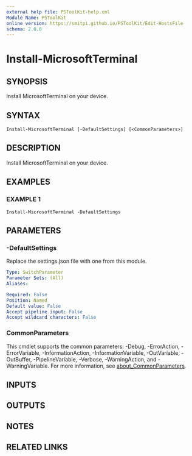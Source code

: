 ```yaml
---
external help file: PSToolKit-help.xml
Module Name: PSToolKit
online version: https://smitpi.github.io/PSToolKit/Edit-HostsFile
schema: 2.0.0
---
```


# Install-MicrosoftTerminal

## SYNOPSIS
Install MicrosoftTerminal on your device.

## SYNTAX

```
Install-MicrosoftTerminal [-DefaultSettings] [<CommonParameters>]
```

## DESCRIPTION
Install MicrosoftTerminal on your device.

## EXAMPLES

### EXAMPLE 1
```
Install-MicrosoftTerminal -DefaultSettings
```

## PARAMETERS

### -DefaultSettings
Replace the settings.json file with one from this module.

```yaml
Type: SwitchParameter
Parameter Sets: (All)
Aliases:

Required: False
Position: Named
Default value: False
Accept pipeline input: False
Accept wildcard characters: False
```

### CommonParameters
This cmdlet supports the common parameters: -Debug, -ErrorAction, -ErrorVariable, -InformationAction, -InformationVariable, -OutVariable, -OutBuffer, -PipelineVariable, -Verbose, -WarningAction, and -WarningVariable. For more information, see [about_CommonParameters](http://go.microsoft.com/fwlink/?LinkID=113216).

## INPUTS

## OUTPUTS

## NOTES

## RELATED LINKS
